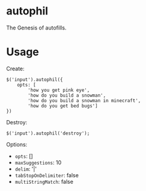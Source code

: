 autophil
========
The Genesis of autofills.

Usage
=====

Create:
```
$('input').autophil({
	opts: [
		'how you get pink eye',
		'how do you build a snowman',
		'how do you build a snowman in minecraft',
		'how do you get bed bugs']
})
```

Destroy:
```
$('input').autophil('destroy');
```

Options:
* `opts`: []
* `maxSuggestions`: 10
* `delim`: '|'
* `tabStopOnDelimiter`: false
* `multiStringMatch`: false


